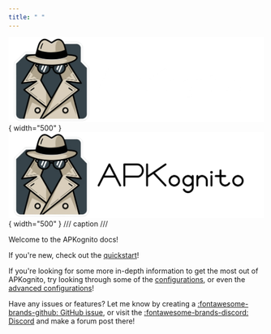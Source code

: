 ```yaml
---
title: " "
---
```


![APKognito Logo](images/dark-wide.webp#only-dark){ width="500" }
![APKognito Logo](images/light-wide.webp#only-light){ width="500" }
/// caption
///

Welcome to the APKognito docs!

If you're new, check out the [quickstart](getting_started/index.md)!

If you're looking for some more in-depth information to get the most out of APKognito, try looking through some of the [configurations](./configurations.md), or even the [advanced configurations](./advanced/advanced_package_configurations.md)!

Have any issues or features? Let me know by creating a [:fontawesome-brands-github: GitHub issue](https://github.com/Sombody101/APKognito/issues), or visit the [:fontawesome-brands-discord: Discord](https://discord.gg/rNR2VHySgF) and make a forum post there!
